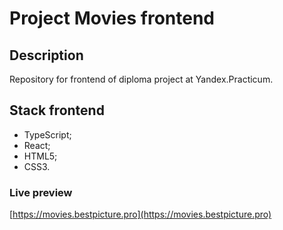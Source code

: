 # Project Movies frontend

## Description

Repository for frontend of diploma project at Yandex.Practicum.

## Stack frontend

- TypeScript;
- React;
- HTML5;
- CSS3.

### Live preview

[https://movies.bestpicture.pro](https://movies.bestpicture.pro)
